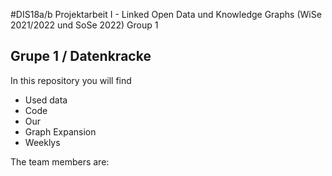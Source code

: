 #DIS18a/b Projektarbeit I - Linked Open Data und Knowledge Graphs (WiSe 2021/2022 und SoSe 2022) Group 1
## Grupe 1 / Datenkracke

In this repository you will find 

- Used data
- Code
- Our 
- Graph Expansion
- Weeklys

The team members are:
